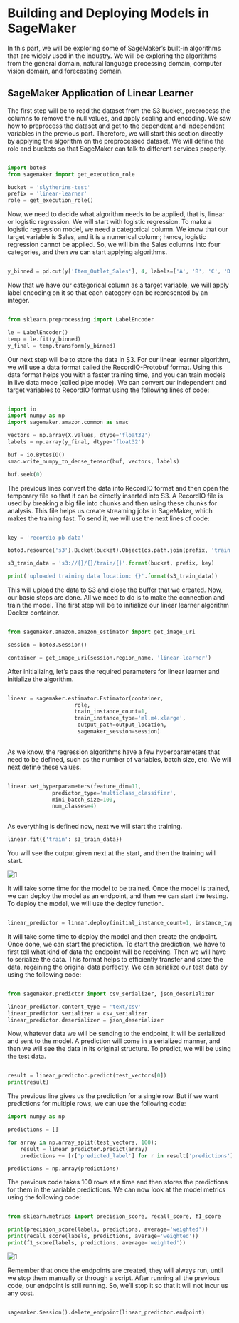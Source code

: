 
# Building and Deploying Models in SageMaker

In this part, we will be exploring some of SageMaker’s built-in algorithms that are widely used in the industry. We will be exploring the algorithms from the general domain, natural language processing domain, computer vision domain, and forecasting domain.


## SageMaker Application of Linear Learner

The first step will be to read the dataset from the S3 bucket, preprocess the columns to remove the null values, and apply scaling and encoding. We saw how to preprocess the dataset and get to the dependent and independent variables in the previous part. Therefore, we will start this section directly by applying the algorithm on the preprocessed dataset. We will define the role and buckets so that SageMaker can talk to different services properly. 


```py

import boto3
from sagemaker import get_execution_role

bucket = 'slytherins-test'
prefix = 'linear-learner'
role = get_execution_role()


```


Now, we need to decide what algorithm needs to be applied, that is, linear or logistic regression. We will start with logistic regression. To make a logistic regression model, we need a categorical column. We know that our target variable is Sales, and it is a numerical column; hence, logistic regression cannot be applied. So, we will bin the Sales columns into four categories, and then we can start applying algorithms.


```py

y_binned = pd.cut(y['Item_Outlet_Sales'], 4, labels=['A', 'B', 'C', 'D'])


```

Now that we have our categorical column as a target variable, we will apply label encoding on it so that each category can be represented by an integer.


```py

from sklearn.preprocessing import LabelEncoder

le = LabelEncoder()
temp = le.fit(y_binned)
y_final = temp.transform(y_binned)

```

Our next step will be to store the data in S3. For our linear learner algorithm, we will use a data format called the RecordIO-Protobuf format. Using this data format helps you with a faster training time, and you can train models in live data mode (called pipe mode). We can convert our independent and target variables to RecordIO format using the following lines of code:


```py

import io
import numpy as np
import sagemaker.amazon.common as smac

vectors = np.array(X.values, dtype='float32')
labels = np.array(y_final, dtype='float32')

buf = io.BytesIO()
smac.write_numpy_to_dense_tensor(buf, vectors, labels)

buf.seek(0)

```

The previous lines convert the data into RecordIO format and then open the temporary file so that it can be directly inserted into S3. A RecordIO file is used by
breaking a big file into chunks and then using these chunks for analysis. This file helps us create streaming jobs in SageMaker, which makes the training fast. To send it, we will use the next lines of code:


```py

key = 'recordio-pb-data'

boto3.resource('s3').Bucket(bucket).Object(os.path.join(prefix, 'train', key)).upload_fileobj(buf)

s3_train_data = 's3://{}/{}/train/{}'.format(bucket, prefix, key)

print('uploaded training data location: {}'.format(s3_train_data))

```


This will upload the data to S3 and close the buffer that we created. Now, our basic steps are done. All we need to do is to make the connection and train the model. The first step will be to initialize our linear learner algorithm Docker container.


```py

from sagemaker.amazon.amazon_estimator import get_image_uri

session = boto3.Session()

container = get_image_uri(session.region_name, 'linear-learner')

```

After initializing, let’s pass the required parameters for linear learner and initialize the algorithm.

```py

linear = sagemaker.estimator.Estimator(container,
                     role,
                     train_instance_count=1,
                     train_instance_type='ml.m4.xlarge',
                      output_path=output_location,
                      sagemaker_session=session)
                      

```

As we know, the regression algorithms have a few hyperparameters that need to be defined, such as the number of variables, batch size, etc. We will next define these values.


```py

linear.set_hyperparameters(feature_dim=11,
              predictor_type='multiclass_classifier',
              mini_batch_size=100,
              num_classes=4)
           
```


As everything is defined now, next we will start the training.

```py
linear.fit({'train': s3_train_data})
```


You will see the output given next at the start, and then the training will start.


![1](https://user-images.githubusercontent.com/23625821/121774888-d71c2680-cb84-11eb-8a96-a63247899018.png)


It will take some time for the model to be trained. Once the model is trained, we can deploy the model as an endpoint, and then we can start the testing. To deploy the model, we will use the deploy function.

```py

linear_predictor = linear.deploy(initial_instance_count=1, instance_type='ml.m4.xlarge')

```


It will take some time to deploy the model and then create the endpoint. Once done, we can start the prediction. To start the prediction, we have to first tell what kind of data the endpoint will be receiving. Then we will have to serialize the data. This format helps to efficiently transfer and store the data, regaining the original data perfectly. We can serialize our test data by using the following code:

```py

from sagemaker.predictor import csv_serializer, json_deserializer

linear_predictor.content_type = 'text/csv'
linear_predictor.serializer = csv_serializer
linear_predictor.deserializer = json_deserializer

```


Now, whatever data we will be sending to the endpoint, it will be serialized and sent to the model. A prediction will come in a serialized manner, and then we will see the data in its original structure. To predict, we will be using the test data.

```py

result = linear_predictor.predict(test_vectors[0])
print(result)

```

The previous line gives us the prediction for a single row. But if we want predictions for multiple rows, we can use the following code:

```py
import numpy as np

predictions = []

for array in np.array_split(test_vectors, 100):
    result = linear_predictor.predict(array)
    predictions += [r['predicted_label'] for r in result['predictions']]

predictions = np.array(predictions)

```


The previous code takes 100 rows at a time and then stores the predictions for them in the variable predictions. We can now look at the model metrics using the following code:

```py

from sklearn.metrics import precision_score, recall_score, f1_score

print(precision_score(labels, predictions, average='weighted'))
print(recall_score(labels, predictions, average='weighted'))
print(f1_score(labels, predictions, average='weighted'))

```

![1](https://user-images.githubusercontent.com/23625821/121775080-b99b8c80-cb85-11eb-9d7f-54e442f96f27.png)



Remember that once the endpoints are created, they will always run, until we stop them manually or through a script. After running all the previous code, our endpoint is still running. So, we’ll stop it so that it will not incur us any cost.

```py

sagemaker.Session().delete_endpoint(linear_predictor.endpoint)

```

